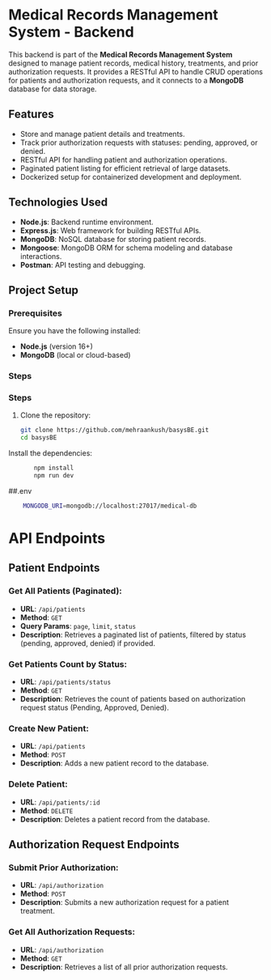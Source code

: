 # Medical Records Management System - Backend

This backend is part of the **Medical Records Management System** designed to manage patient records, medical history, treatments, and prior authorization requests. It provides a RESTful API to handle CRUD operations for patients and authorization requests, and it connects to a **MongoDB** database for data storage.

## Features

- Store and manage patient details and treatments.
- Track prior authorization requests with statuses: pending, approved, or denied.
- RESTful API for handling patient and authorization operations.
- Paginated patient listing for efficient retrieval of large datasets.
- Dockerized setup for containerized development and deployment.


## Technologies Used

- **Node.js**: Backend runtime environment.
- **Express.js**: Web framework for building RESTful APIs.
- **MongoDB**: NoSQL database for storing patient records.
- **Mongoose**: MongoDB ORM for schema modeling and database interactions.
- **Postman**: API testing and debugging.

## Project Setup

### Prerequisites

Ensure you have the following installed:

- **Node.js** (version 16+)
- **MongoDB** (local or cloud-based)

### Steps

### Steps

1. Clone the repository:

   ```bash
   git clone https://github.com/mehraankush/basysBE.git
   cd basysBE
   
Install the dependencies:
   ```bash
          npm install
          npm run dev
   ```

##.env
```bash
    MONGODB_URI=mongodb://localhost:27017/medical-db
```

# API Endpoints

## Patient Endpoints

### Get All Patients (Paginated):

- **URL**: `/api/patients`
- **Method**: `GET`
- **Query Params**: `page`, `limit`, `status`
- **Description**: Retrieves a paginated list of patients, filtered by status (pending, approved, denied) if provided.

### Get Patients Count by Status:

- **URL**: `/api/patients/status`
- **Method**: `GET`
- **Description**: Retrieves the count of patients based on authorization request status (Pending, Approved, Denied).

### Create New Patient:

- **URL**: `/api/patients`
- **Method**: `POST`
- **Description**: Adds a new patient record to the database.


### Delete Patient:

- **URL**: `/api/patients/:id`
- **Method**: `DELETE`
- **Description**: Deletes a patient record from the database.

## Authorization Request Endpoints

### Submit Prior Authorization:

- **URL**: `/api/authorization`
- **Method**: `POST`
- **Description**: Submits a new authorization request for a patient treatment.

### Get All Authorization Requests:

- **URL**: `/api/authorization`
- **Method**: `GET`
- **Description**: Retrieves a list of all prior authorization requests.

